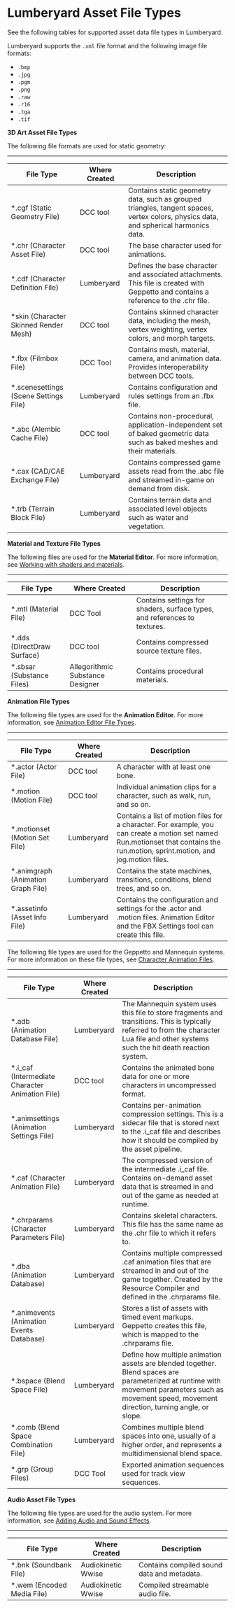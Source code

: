 # Lumberyard Asset File Types<a name="lumberyard-file-types"></a>

See the following tables for supported asset data file types in Lumberyard\.

Lumberyard supports the `.xml` file format and the following image file formats:
+ `.bmp`
+ `.jpg`
+ `.pgm`
+ `.png`
+ `.raw`
+ `.r16`
+ `.tga`
+ `.tif`

**3D Art Asset File Types**

The following file formats are used for static geometry:


****  

| File Type | Where Created | Description | 
| --- | --- | --- | 
| \*\.cgf \(Static Geometry File\) | DCC tool | Contains static geometry data, such as grouped triangles, tangent spaces, vertex colors, physics data, and spherical harmonics data\. | 
| \*\.chr \(Character Asset File\) | DCC tool | The base character used for animations\. | 
| \*\.cdf \(Character Definition File\) | Lumberyard | Defines the base character and associated attachments\. This file is created with Geppetto and contains a reference to the \.chr file\. | 
| \*skin \(Character Skinned Render Mesh\) | DCC tool | Contains skinned character data, including the mesh, vertex weighting, vertex colors, and morph targets\. | 
| \*\.fbx \(Filmbox File\) | DCC Tool | Contains mesh, material, camera, and animation data\. Provides interoperability between DCC tools\. | 
| \*\.scenesettings \(Scene Settings File\) | Lumberyard | Contains configuration and rules settings from an \.fbx file\.  | 
| \*\.abc \(Alembic Cache File\) | DCC tool | Contains non\-procedural, application\-independent set of baked geometric data such as baked meshes and their materials\.  | 
| \*\.cax \(CAD/CAE Exchange File\) | Lumberyard | Contains compressed game assets read from the \.abc file and streamed in\-game on demand from disk\.  | 
| \*\.trb \(Terrain Block File\) | Lumberyard | Contains terrain data and associated level objects such as water and vegetation\.  | 

**Material and Texture File Types**

The following files are used for the **Material Editor**\. For more information, see [Working with shaders and materials](mat-intro.md)\.


****  

| File Type | Where Created | Description | 
| --- | --- | --- | 
| \*\.mtl \(Material File\) | DCC Tool |  Contains settings for shaders, surface types, and references to textures\.  | 
| \*\.dds \(DirectDraw Surface\) | DCC tool | Contains compressed source texture files\. | 
| \*\.sbsar \(Substance Files\) | Allegorithmic Substance Designer | Contains procedural materials\. | 

**Animation File Types**

The following file types are used for the **Animation Editor**\. For more information, see [Animation Editor File Types](char-animation-editor-file-types.md)\. 


****  

| File Type | Where Created | Description | 
| --- | --- | --- | 
| \*\.actor \(Actor File\) | DCC tool | A character with at least one bone\.  | 
| \*\.motion \(Motion File\) | DCC tool | Individual animation clips for a character, such as walk, run, and so on\. | 
| \*\.motionset \(Motion Set File\) | Lumberyard | Contains a list of motion files for a character\. For example, you can create a motion set named Run\.motionset that contains the run\.motion, sprint\.motion, and jog\.motion files\. | 
| \*\.animgraph \(Animation Graph File\) | Lumberyard | Contains the state machines, transitions, conditions, blend trees, and so on\. | 
| \*\.assetinfo \(Asset Info File\) | Lumberyard | Contains the configuration and settings for the \.actor and \.motion files\. Animation Editor and the FBX Settings tool can create this file\.  | 

The following file types are used for the Geppetto and Mannequin systems\. For more information on these file types, see [Character Animation Files](https://docs.aws.amazon.com/lumberyard/latest/legacyreference/anim-char-file-types.html)\.


****  

| File Type | Where Created | Description | 
| --- | --- | --- | 
| \*\.adb \(Animation Database File\) | Lumberyard | The Mannequin system uses this file to store fragments and transitions\. This is typically referred to from the character Lua file and other systems such the hit death reaction system\.  | 
| \*\.i\_caf \(Intermediate Character Animation File\) | DCC tool | Contains the animated bone data for one or more characters in uncompressed format\. | 
| \*\.animsettings \(Animation Settings File\) | Lumberyard | Contains per\-animation compression settings\. This is a sidecar file that is stored next to the \.i\_caf file and describes how it should be compiled by the asset pipeline\. | 
| \*\.caf \(Character Animation File\) | Lumberyard | The compressed version of the intermediate \.i\_caf file\. Contains on\-demand asset data that is streamed in and out of the game as needed at runtime\.  | 
| \*\.chrparams \(Character Parameters File\) | Lumberyard | Contains skeletal characters\. This file has the same name as the \.chr file to which it refers to\. | 
| \*\.dba \(Animation Database\) | Lumberyard | Contains multiple compressed \.caf animation files that are streamed in and out of the game together\. Created by the Resource Compiler and defined in the \.chrparams file\. | 
| \*\.animevents \(Animation Events Database\) | Lumberyard | Stores a list of assets with timed event markups\. Geppetto creates this file, which is mapped to the \.chrparams file\. | 
| \*\.bspace \(Blend Space File\) | Lumberyard | Define how multiple animation assets are blended together\. Blend spaces are parameterized at runtime with movement parameters such as movement speed, movement direction, turning angle, or slope\. | 
| \*\.comb \(Blend Space Combination File\) | Lumberyard | Combines multiple blend spaces into one, usually of a higher order, and represents a multidimensional blend space\. | 
| \*\.grp \(Group Files\) | DCC Tool | Exported animation sequences used for track view sequences\. | 

**Audio Asset File Types**

The following file types are used for the audio system\. For more information, see [Adding Audio and Sound Effects](audio-intro.md)\.


****  

| File Type | Where Created | Description | 
| --- | --- | --- | 
| \*\.bnk \(Soundbank File\) | Audiokinetic Wwise | Contains compiled sound data and metadata\. | 
| \*\.wem \(Encoded Media File\) | Audiokinetic Wwise | Compiled streamable audio file\. | 